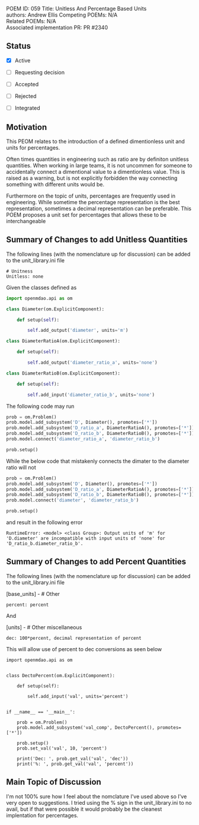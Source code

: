 POEM ID: 059 
Title:  Unitless And Percentage Based Units  
authors: Andrew Ellis 
Competing POEMs: N/A    
Related POEMs: N/A  
Associated implementation PR: PR #2340  

##  Status

- [x] Active
- [ ] Requesting decision
- [ ] Accepted
- [ ] Rejected
- [ ] Integrated


## Motivation

This PEOM relates to the introduction of a defined dimentionless unit and units for
percentages.  

Often times quantities in engineering such as ratio are by definiton unitless 
quantities. When working in large teams, it is not uncommen for someone to 
accidentally connect a dimentional value to a dimentionless value. This is raised
as a warning, but is not explicitly forbidden the way connecting something with
different units would be.

Furthermore on the topic of units, percentages are frequently used in engineering.
While sometime the percentage representation is the best representation, sometimes
a decimal representation can be preferable. This POEM proposes a unit set for 
percentages that allows these to be interchangeable


## Summary of Changes to add Unitless Quantities

The following lines (with the nomenclature up for discussion) can be added to the unit_library.ini file

```
# Unitness
Unitless: none
```

Given the classes defined as 

```python
import openmdao.api as om

class Diameter(om.ExplicitComponent):

    def setup(self):

        self.add_output('diameter', units='m')

class DiameterRatioA(om.ExplicitComponent):

    def setup(self):

        self.add_output('diameter_ratio_a', units='none')

class DiameterRatioB(om.ExplicitComponent):

    def setup(self):

        self.add_input('diameter_ratio_b', units='none')
```

The following code may run

```python
prob = om.Problem()
prob.model.add_subsystem('D', Diameter(), promotes=['*'])
prob.model.add_subsystem('D_ratio_a', DiameterRatioA(), promotes=['*'])
prob.model.add_subsystem('D_ratio_b', DiameterRatioB(), promotes=['*'])
prob.model.connect('diameter_ratio_a', 'diameter_ratio_b')

prob.setup()
```

While the below code that mistakenly connects the dimater to the diameter ratio
will not

```python
prob = om.Problem()
prob.model.add_subsystem('D', Diameter(), promotes=['*'])
prob.model.add_subsystem('D_ratio_a', DiameterRatioA(), promotes=['*'])
prob.model.add_subsystem('D_ratio_b', DiameterRatioB(), promotes=['*'])
prob.model.connect('diameter', 'diameter_ratio_b')

prob.setup()
```

and result in the following error

```
RuntimeError: <model> <class Group>: Output units of 'm' for 'D.diameter' are incompatible with input units of 'none' for 'D_ratio_b.diameter_ratio_b'.
```

## Summary of Changes to add Percent Quantities

The following lines (with the nomenclature up for discussion) can be added to the unit_library.ini file

[base_units] - # Other
```
percent: percent
```

And 

[units] - # Other miscellaneous
```
dec: 100*percent, decimal representation of percent
```

This will allow use of percent to dec conversions as seen below

```pyton
import openmdao.api as om


class DectoPercent(om.ExplicitComponent):

    def setup(self):

        self.add_input('val', units='percent')


if __name__ == '__main__':

    prob = om.Problem()
    prob.model.add_subsystem('val_comp', DectoPercent(), promotes=['*'])

    prob.setup()
    prob.set_val('val', 10, 'percent')

    print('Dec: ', prob.get_val('val', 'dec'))
    print('%: ', prob.get_val('val', 'percent'))
```

## Main Topic of Discussion
I'm not 100% sure how I feel about the nomclature I've used above so I've very 
open to suggestions. I tried using the % sign in the unit_library.ini to no avail,
but if that were possible it would probably be the cleanest implentation for percentages.
